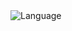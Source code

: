 <img alt="Language" src="https://img.shields.io/github/languages/top/Avenger2256/mysite?style=for-the-badge">
